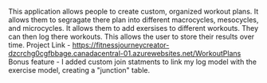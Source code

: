 This application allows people to create custom, organized workout plans. It allows them to segragate there plan into different macrocycles, mesocycles, and microcycles. It allows them to 
add exersises to different workouts. They can then log there workouts. This allows the user to store their results over time. 
Project Link - https://fitnessjourneycreator-dzcrchg0cgfbbage.canadacentral-01.azurewebsites.net/WorkoutPlans
Bonus feature - I added custom join statments to link my log model with the exercise model, creating a "junction" table.
